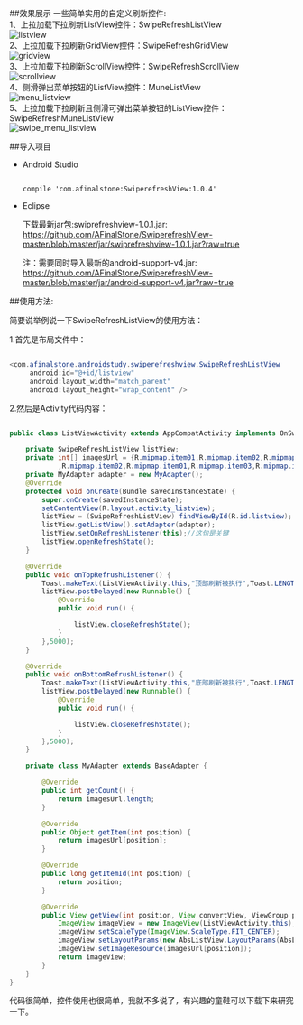 ##效果展示
一些简单实用的自定义刷新控件:<br>
1、上拉加载下拉刷新ListView控件：SwipeRefreshListView<br>
![listview](https://github.com/AFinalStone/SwiperefreshView-master/blob/master/screenshot/listview.gif)<br>
2、上拉加载下拉刷新GridView控件：SwipeRefreshGridView<br>
![gridview](https://github.com/AFinalStone/SwiperefreshView-master/blob/master/screenshot/gridview.gif)<br>
3、上拉加载下拉刷新ScrollView控件：SwipeRefreshScrollView<br>
![scrollview](https://github.com/AFinalStone/SwiperefreshView-master/blob/master/screenshot/scrollview.gif)<br>
4、侧滑弹出菜单按钮的ListView控件：MuneListView<br>
![menu_listview](https://github.com/AFinalStone/SwiperefreshView-master/blob/master/screenshot/menu_listview.gif)<br>
5、上拉加载下拉刷新且侧滑可弹出菜单按钮的ListView控件：SwipeRefreshMuneListView<br>
![swipe_menu_listview](https://github.com/AFinalStone/SwiperefreshView-master/blob/master/screenshot/swipe_menu_listview.gif)

##导入项目

* Android Studio<br>
	```

    compile 'com.afinalstone:SwiperefreshView:1.0.4'

	```
* Eclipse<br>

    下载最新jar包:swiprefreshview-1.0.1.jar:<br>
    https://github.com/AFinalStone/SwiperefreshView-master/blob/master/jar/swiprefreshview-1.0.1.jar?raw=true

    注：需要同时导入最新的android-support-v4.jar:<br>
    https://github.com/AFinalStone/SwiperefreshView-master/blob/master/jar/android-support-v4.jar?raw=true

##使用方法:

简要说举例说一下SwipeRefreshListView的使用方法：<br>

1.首先是布局文件中：<br>

```java

<com.afinalstone.androidstudy.swiperefreshview.SwipeRefreshListView
     android:id="@+id/listview"
     android:layout_width="match_parent"
     android:layout_height="wrap_content" />

```
2.然后是Activity代码内容：<br>

```java

public class ListViewActivity extends AppCompatActivity implements OnSwipeRefreshViewListener {

    private SwipeRefreshListView listView;
    private int[] imagesUrl = {R.mipmap.item01,R.mipmap.item02,R.mipmap.item03
            ,R.mipmap.item02,R.mipmap.item01,R.mipmap.item03,R.mipmap.item02,R.mipmap.item03};
    private MyAdapter adapter = new MyAdapter();
    @Override
    protected void onCreate(Bundle savedInstanceState) {
        super.onCreate(savedInstanceState);
        setContentView(R.layout.activity_listview);
        listView = (SwipeRefreshListView) findViewById(R.id.listview);
        listView.getListView().setAdapter(adapter);
        listView.setOnRefreshListener(this);//这句是关键
        listView.openRefreshState();
    }

    @Override
    public void onTopRefrushListener() {
        Toast.makeText(ListViewActivity.this,"顶部刷新被执行",Toast.LENGTH_SHORT).show();
        listView.postDelayed(new Runnable() {
            @Override
            public void run() {

                listView.closeRefreshState();
            }
        },5000);
    }

    @Override
    public void onBottomRefrushListener() {
        Toast.makeText(ListViewActivity.this,"底部刷新被执行",Toast.LENGTH_SHORT).show();
        listView.postDelayed(new Runnable() {
            @Override
            public void run() {

                listView.closeRefreshState();
            }
        },5000);
    }

    private class MyAdapter extends BaseAdapter {

        @Override
        public int getCount() {
            return imagesUrl.length;
        }

        @Override
        public Object getItem(int position) {
            return imagesUrl[position];
        }

        @Override
        public long getItemId(int position) {
            return position;
        }

        @Override
        public View getView(int position, View convertView, ViewGroup parent) {
            ImageView imageView = new ImageView(ListViewActivity.this);
            imageView.setScaleType(ImageView.ScaleType.FIT_CENTER);
            imageView.setLayoutParams(new AbsListView.LayoutParams(AbsListView.LayoutParams.MATCH_PARENT,150));
            imageView.setImageResource(imagesUrl[position]);
            return imageView;
        }
    }
}
```

代码很简单，控件使用也很简单，我就不多说了，有兴趣的童鞋可以下载下来研究一下。